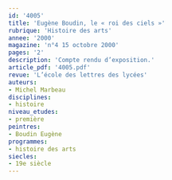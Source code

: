 ```yaml
---
id: '4005'
title: 'Eugène Boudin, le « roi des ciels »'
rubrique: 'Histoire des arts'
annee: '2000'
magazine: 'n°4 15 octobre 2000'
pages: '2'
description: 'Compte rendu d’exposition.'
article_pdf: '4005.pdf'
revue: 'L’école des lettres des lycées'
auteurs:
- Michel Marbeau
disciplines:
- histoire
niveau_etudes:
- première
peintres:
- Boudin Eugène
programmes:
- histoire des arts
siecles:
- 19e siècle
---
```

